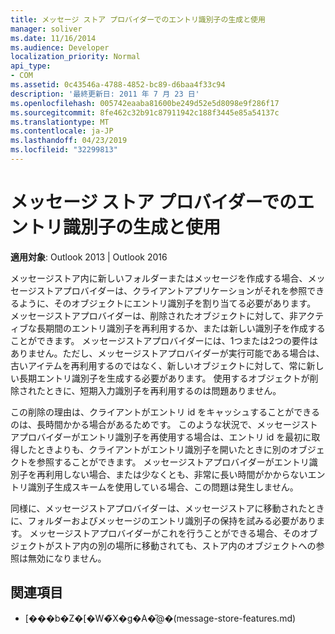 ```yaml
---
title: メッセージ ストア プロバイダーでのエントリ識別子の生成と使用
manager: soliver
ms.date: 11/16/2014
ms.audience: Developer
localization_priority: Normal
api_type:
- COM
ms.assetid: 0c43546a-4788-4852-bc89-d6baa4f33c94
description: '最終更新日: 2011 年 7 月 23 日'
ms.openlocfilehash: 005742eaaba81600be249d52e5d8098e9f286f17
ms.sourcegitcommit: 8fe462c32b91c87911942c188f3445e85a54137c
ms.translationtype: MT
ms.contentlocale: ja-JP
ms.lasthandoff: 04/23/2019
ms.locfileid: "32299813"
---
```

# <a name="generating-and-using-entry-identifiers-in-message-store-providers"></a>メッセージ ストア プロバイダーでのエントリ識別子の生成と使用

**適用対象**: Outlook 2013 | Outlook 2016 
  
メッセージストア内に新しいフォルダーまたはメッセージを作成する場合、メッセージストアプロバイダーは、クライアントアプリケーションがそれを参照できるように、そのオブジェクトにエントリ識別子を割り当てる必要があります。 メッセージストアプロバイダーは、削除されたオブジェクトに対して、非アクティブな長期間のエントリ識別子を再利用するか、または新しい識別子を作成することができます。 メッセージストアプロバイダーには、1つまたは2つの要件はありません。ただし、メッセージストアプロバイダーが実行可能である場合は、古いアイテムを再利用するのではなく、新しいオブジェクトに対して、常に新しい長期エントリ識別子を生成する必要があります。 使用するオブジェクトが削除されたときに、短期入力識別子を再利用するのは問題ありません。
  
この削除の理由は、クライアントがエントリ id をキャッシュすることができるのは、長時間かかる場合があるためです。 このような状況で、メッセージストアプロバイダーがエントリ識別子を再使用する場合は、エントリ id を最初に取得したときよりも、クライアントがエントリ識別子を開いたときに別のオブジェクトを参照することができます。 メッセージストアプロバイダーがエントリ識別子を再利用しない場合、または少なくとも、非常に長い時間がかからないエントリ識別子生成スキームを使用している場合、この問題は発生しません。
  
同様に、メッセージストアプロバイダーは、メッセージストアに移動されたときに、フォルダーおよびメッセージのエントリ識別子の保持を試みる必要があります。 メッセージストアプロバイダーがこれを行うことができる場合、そのオブジェクトがストア内の別の場所に移動されても、ストア内のオブジェクトへの参照は無効になりません。
  
## <a name="see-also"></a>関連項目

- [���b�Z�[�W�̃X�g�A�̋@�[](message-store-features.md)(message-store-features.md)


